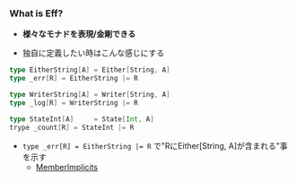 ### What is Eff?

- __様々なモナドを表現/金剛できる__

- 独自に定義したい時はこんな感じにする

```scala
type EitherString[A] = Either[String, A]
type _err[R] = EitherString |= R

type WriterString[A] = Writer[String, A]
type _log[R] = WriterString |= R

type StateInt[A]     = State[Int, A]
trype _count[R] = StateInt |= R
```

- `type _err[R] = EitherString |= R` で"RにEither[String, A]が含まれる"事を示す
   - [MemberImplicits](http://atnos-org.github.io/eff/org.atnos.site.MemberImplicits.html)
